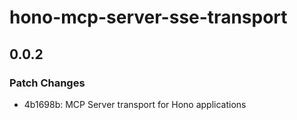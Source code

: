# hono-mcp-server-sse-transport

## 0.0.2

### Patch Changes

- 4b1698b: MCP Server transport for Hono applications
